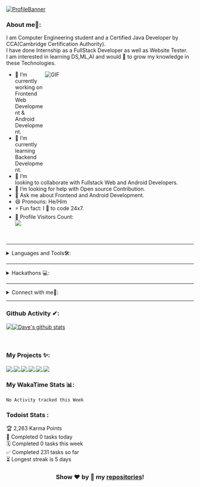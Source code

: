 [![ProfileBanner](https://github.com/Davekibh/Davekibh/blob/main/Images/Banner%20Image.png)](https://Davekibh.github.io)

### About me🧑:
I am Computer Engineering student and a Certified Java Developer by CCA(Cambridge Certification Authority).<br/>
I have done Internship as a FullStack Developer as well as Website Tester.<br/>
I am interested in learning DS,ML,AI and would 💖 to grow my knowledge in these Technologies.

<img align="right" alt="GIF" src="https://res.cloudinary.com/emishalabs/image/upload/q_80/v1612203030/UtkalHacks%203.0/camputer-image_zmpt7b.webp" width="400" height="280" />

- 🔭 I’m currently working on Frontend Web Development & Android Development.
- 🌱 I’m currently learning Backend Development.
- 👯 I’m looking to collaborate with Fullstack Web and Android Developers.
- 🤔 I’m looking for help with Open source Contribution.
- 💬 Ask me about Frontend and Android Development.
- 😄 Pronouns: He/Him
- ⚡ Fun fact: I 💖 to code 24x7.
- 🎢 Profile Visitors Count:  
![](https://visitor-badge.glitch.me/badge?page_id=Davekibh.Davekibh)

<br/>

---

<details>
<summary>
Languages and Tools🛠:
</summary>
  <br/>
<code><img height="20" src="https://raw.githubusercontent.com/github/explore/80688e429a7d4ef2fca1e82350fe8e3517d3494d/topics/html/html.png"></code>
<code><img height="20" src="https://raw.githubusercontent.com/github/explore/80688e429a7d4ef2fca1e82350fe8e3517d3494d/topics/css/css.png"></code>
<code><img height="20" src="https://raw.githubusercontent.com/github/explore/80688e429a7d4ef2fca1e82350fe8e3517d3494d/topics/javascript/javascript.png"></code>
<code><img height="20" src="https://raw.githubusercontent.com/github/explore/80688e429a7d4ef2fca1e82350fe8e3517d3494d/topics/android/android.png"></code>
<code><img height="20" src="https://raw.githubusercontent.com/github/explore/80688e429a7d4ef2fca1e82350fe8e3517d3494d/topics/react/react.png"></code> 
<code><img height="20" src="https://raw.githubusercontent.com/github/explore/80688e429a7d4ef2fca1e82350fe8e3517d3494d/topics/nodejs/nodejs.png"></code>
<code><img height="20" src="https://raw.githubusercontent.com/github/explore/80688e429a7d4ef2fca1e82350fe8e3517d3494d/topics/git/git.png"></code>
<code><img height="20" src="https://avatars.githubusercontent.com/u/9919?s=200&v=4"></code>
<code><img height="20" src="https://raw.githubusercontent.com/github/explore/80688e429a7d4ef2fca1e82350fe8e3517d3494d/topics/mysql/mysql.png"></code>
<code><img height="20" src="https://raw.githubusercontent.com/github/explore/80688e429a7d4ef2fca1e82350fe8e3517d3494d/topics/firebase/firebase.png"></code>
<code><img height="20" src="https://upload.wikimedia.org/wikipedia/commons/thumb/b/b2/Bootstrap_logo.svg/1024px-Bootstrap_logo.svg.png"></code>
<code><img height="20" src="https://cdn.iconscout.com/icon/free/png-512/c-programming-569564.png"></code>
<code><img height="20" src="https://e7.pngegg.com/pngimages/46/626/png-clipart-c-logo-the-c-programming-language-computer-icons-computer-programming-source-code-programming-miscellaneous-template.png"></code>
<code><img height="20" src="https://upload.wikimedia.org/wikipedia/en/d/d2/Sublime_Text_3_logo.png"></code>
<code><img height="20" src="https://banner2.cleanpng.com/20181122/krs/kisspng-java-programming-language-selenium-computer-softwa-july-2-16-halab-4-dev-5bf78387a7bb41.028192901542947719687.jpg"></code>
<code><img height="20" src="https://upload.wikimedia.org/wikipedia/commons/thumb/9/9a/Visual_Studio_Code_1.35_icon.svg/1024px-Visual_Studio_Code_1.35_icon.svg.png"></code>
</details>

---

<details>
<summary> Hackathons 💻: </summary>
  
<br/>

SIH 2020                   <br>
Def Hacks | Global 2.0     <br>
Octa Hacks 3.0             <br>
HackSRM 3.0             
UniHack                 
NextStep Hacks         
Hack With CW            
ThetaHacks I            
HoyaHacks 2021
</details>

---

<details>
<summary> Connect with me🤝: </summary>  

<br/>

<a href="https://t.me/Dave_bhandari">
  <img align="left" alt="Dave's Telegram" width="22px" src="https://web.telegram.org/img/logo_share.png" />
</a>

<a href="https://github.com/Davekibh">
  <img align="left" alt="Dave's Github" width="22px" src="https://avatars.githubusercontent.com/u/9919?s=200&v=4" />
</a>

<a href="https://instagram.com/Dave_bhandari/">
  <img align="left" alt="Dave's Instagram" width="22px" src="https://upload.wikimedia.org/wikipedia/commons/thumb/a/a5/Instagram_icon.png/600px-Instagram_icon.png" />
</a>

<a href="https://www.facebook.com/people/Dave-Bhandari/100005906536571">
  <img align="left" alt="Dave's Facebook" width="22px" src="https://facebookbrand.com/wp-content/uploads/2019/04/f_logo_RGB-Hex-Blue_512.png?w=512&h=512" />
</a>

<a href="https://twitter.com/dave_bhandari">
  <img align="left" alt="Dave's Twitter" width="22px" src="https://cdn2.iconfinder.com/data/icons/metro-uinvert-dock/256/Twitter_NEW.png" />
</a>

<a href="https://linkedin.com/in/dave-bhandari-4a74761a7/">
  <img align="left" alt="Dave's Linkdein" width="22px" src="https://cdn3.iconfinder.com/data/icons/inficons/512/linkedin.png" />
</a>

<a href="https://devpost.com/dave_bh?ref_content=user-portfolio&ref_feature=portfolio&ref_medium=global-nav">
  <img align="left" alt="Dave's Devpost" width="22px" src="https://pbs.twimg.com/profile_images/625987202909085696/KKYbLP8y.jpg" />
</a>

<a href="https://devfolio.co/@Davekibh">
  <img align="left" alt="Dave's Devfolio" width="22px" src="https://pbs.twimg.com/profile_images/1212398116101472257/VVvZ_m4A.png" />
</a>

<br/>

</details>

---

### Github Activity ✔:

<a href="https://github.com/Davekibh">
  <img align="left" src="https://github-readme-stats.vercel.app/api/top-langs/?username=Davekibh&theme=tokyonight" />
  </a>

<a href="https://github.com/Davekibh">
 <img align="center" src="https://github-readme-stats.vercel.app/api?username=Davekibh&show_icons=true&theme=tokyonight&line_height=27" alt="Dave's github stats"/>
</a>

<br/>
<br/>
<br/>

### My Projects ✨:
  
<a href="https://github.com/Davekibh/Background-generator">
  <img align="center" src="https://github-readme-stats.vercel.app/api/pin/?username=Davekibh&repo=Background-generator&theme=tokyonight" />
</a>

<a href="https://github.com/Davekibh/robofriends">
 <img align="center" src="https://github-readme-stats.vercel.app/api/pin/?username=Davekibh&repo=robofriends&theme=tokyonight" />
</a>

<a href="https://github.com/Davekibh/Picture-Sharing-app">
  <img align="center" src="https://github-readme-stats.vercel.app/api/pin/?username=Davekibh&repo=Picture-Sharing-app&theme=tokyonight" />
</a>

<a href="https://github.com/Davekibh/Chat-app">
 <img align="center" src="https://github-readme-stats.vercel.app/api/pin/?username=Davekibh&repo=Chat-app&theme=tokyonight" />
</a>

<a href="https://github.com/Davekibh/Quiz-App">
 <img align="center" src="https://github-readme-stats.vercel.app/api/pin/?username=Davekibh&repo=Quiz-App&theme=tokyonight" />
</a>

<a href="https://github.com/Davekibh/Quiz-Admin-App">
 <img align="center" src="https://github-readme-stats.vercel.app/api/pin/?username=Davekibh&repo=Quiz-Admin-App&theme=tokyonight" />
</a>

### My WakaTime Stats 📊:

<!--START_SECTION:waka-->
```text
No Activity tracked this Week
```
<!--END_SECTION:waka-->

### Todoist Stats :
<!-- TODO-IST:START -->
🏆  2,263 Karma Points           
🌸  Completed 0 tasks today           
🗓  Completed 0 tasks this week           
✅  Completed 231 tasks so far           
⏳  Longest streak is 5 days
<!-- TODO-IST:END -->

<div align="center">
  

### Show ❤️ by 🌟 my [repositories](https://github.com/Davekibh?tab=repositories)!

</div>
